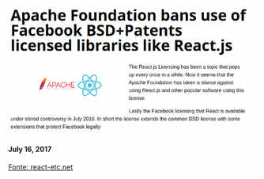 <img
  src="img/apache.png"
  alt="Apache bans use of React"
  width="800"/>
<h4>July 16, 2017</h4>
<a
  href="https://react-etc.net/entry/apache-foundation-bans-use-of-facebook-bsd-patents-licensed-libraries-like-react-js"
  target="_blank">
    Fonte: react-etc.net
</a>
